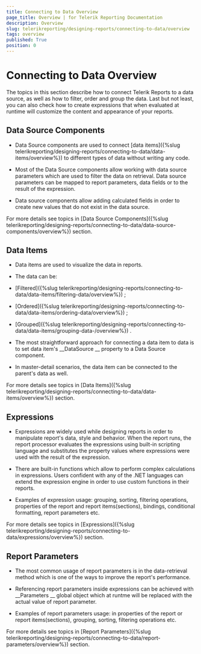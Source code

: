 ```yaml
---
title: Connecting to Data Overview
page_title: Overview | for Telerik Reporting Documentation
description: Overview
slug: telerikreporting/designing-reports/connecting-to-data/overview
tags: overview
published: True
position: 0
---
```


# Connecting to Data Overview



The topics in this section describe how to connect Telerik Reports to a data source, as well as
        how to filter, order and group the data. Last but not least, you can also check how to create expressions
        that when evaluated at runtime will customize the content and appearance of your reports.
      


## Data Source Components

* Data Source components are used to connect 
[data items]({%slug telerikreporting/designing-reports/connecting-to-data/data-items/overview%})
 to different
              types of data without writing any code.
            


* Most of the Data Source components allow working with data source parameters which are used to filter the data on retrieval.
              Data source parameters can be mapped to report parameters, data fields or to the result of the expression.
            


* Data source components allow adding calculated fields in order to create new values that do not exist in the data source.
            


For more details see topics in 
[Data Source Components]({%slug telerikreporting/designing-reports/connecting-to-data/data-source-components/overview%})
 section.
        


## Data Items

* Data items are used to visualize the data in reports.
            


* The data can be:
            


* [Filtered]({%slug telerikreporting/designing-reports/connecting-to-data/data-items/filtering-data/overview%})
;
                


* [Ordered]({%slug telerikreporting/designing-reports/connecting-to-data/data-items/ordering-data/overview%})
;
                


* [Grouped]({%slug telerikreporting/designing-reports/connecting-to-data/data-items/grouping-data-/overview%})
.
                


* The most straightforward approach for connecting a data item to data is to set data item's 
__DataSource
__ property to a Data Source component.
            


* In master-detail scenarios, the data item can be connected to the parent's data as well.
            


For more details see topics in 
[Data Items]({%slug telerikreporting/designing-reports/connecting-to-data/data-items/overview%})
 section.
        


## Expressions

* Expressions are widely used while designing reports in order to manipulate report's data, style and behavior. When the report runs,
              the report processor evaluates the expressions using built-in scripting language and substitutes the property values where expressions were used
              with the result of the expression.
            


* There are built-in functions which allow to perform complex calculations in expressions. Users confident with any of the .NET languages
              can extend the expression engine in order to use custom functions in their reports.
            


* Examples of expression usage: grouping, sorting, filtering operations, properties of the report and report items(sections), bindings,
              conditional formatting, report parameters etc.
            


For more details see topics in 
[Expressions]({%slug telerikreporting/designing-reports/connecting-to-data/expressions/overview%})
 section.
        


## Report Parameters

* The most common usage of report parameters is in the data-retrieval method which is one of the ways to improve the report's performance.
            


* Referencing report parameters inside expressions can be achieved with 
__Parameters
__ global object which at runtme will be
              replaced with the actual value of report parameter.
            


* Examples of report parameters usage: in properties of the report or report items(sections), grouping, sorting, filtering operations etc.
            


For more details see topics in 
[Report Parameters]({%slug telerikreporting/designing-reports/connecting-to-data/report-parameters/overview%})
 section.
        

